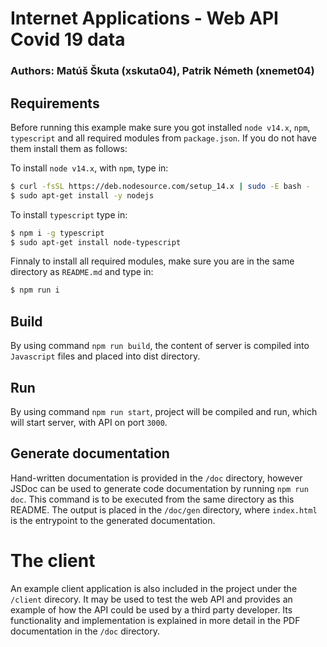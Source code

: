 # Internet Applications - Web API Covid 19 data

### Authors: Matúš Škuta (xskuta04), Patrik Németh (xnemet04)

## Requirements

Before running this example make sure you got installed `node v14.x`, `npm`, `typescript` and all required modules from `package.json`. If you do not have them install them as follows:

To install `node v14.x`, with `npm`, type in:

```Bash
$ curl -fsSL https://deb.nodesource.com/setup_14.x | sudo -E bash -
$ sudo apt-get install -y nodejs
```

To install `typescript` type in:
```Bash
$ npm i -g typescript
$ sudo apt-get install node-typescript
```

Finnaly to install all required modules, make sure you are in the same directory as `README.md` and type in:
```Bash
$ npm run i
```

## Build

By using command `npm run build`, the content of server is compiled into `Javascript` files and placed into dist directory.

## Run

By using command `npm run start`, project will be compiled and run, which will start server, with API on port `3000`.

## Generate documentation

Hand-written documentation is provided in the `/doc` directory, however JSDoc can be used to generate code documentation by running `npm run doc`. This command is to be executed from the same directory as this README. The output is placed in the `/doc/gen` directory, where `index.html` is the entrypoint to the generated documentation.

# The client

An example client application is also included in the project under the `/client` direcory. It may be used to test the web API and provides an example of how the API could be used by a third party developer. Its functionality and implementation is explained in more detail in the PDF documentation in the `/doc` directory.